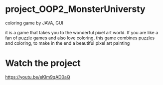 # project_OOP2_MonsterUniversty
 coloring game by JAVA, GUI
 
 it is a game that takes you to the wonderful pixel art world.
If you are like a fan of puzzle games and also love coloring, this game combines puzzles and coloring, to make in the end a beautiful pixel art painting

# Watch the project
https://youtu.be/eKlm9qAD0aQ
